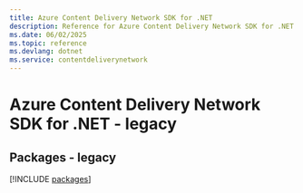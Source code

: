 ```yaml
---
title: Azure Content Delivery Network SDK for .NET
description: Reference for Azure Content Delivery Network SDK for .NET
ms.date: 06/02/2025
ms.topic: reference
ms.devlang: dotnet
ms.service: contentdeliverynetwork
---
```

# Azure Content Delivery Network SDK for .NET - legacy
## Packages - legacy
[!INCLUDE [packages](content-delivery-network-index.md)]